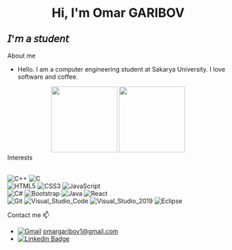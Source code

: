 



 <h1 align="center"> Hi, I'm Omar GARIBOV</h1>

## 𝘐'𝘮 𝘢 𝘴𝘵𝘶𝘥𝘦𝘯𝘵 




<summary>About me</summary>
  
-  Hello. I am a computer engineering student at Sakarya University. I love software and coffee. 



 <div align="center">
    
 <img height=150 src="https://github-readme-stats.vercel.app/api?username=jackdow-ek&show_icons=true&theme=radical&hide=stars"/>
  
 <img height=150  src="https://github-readme-stats.vercel.app/api/top-langs/?username=jackdow-ek&theme=tokyonight&layout=compact">
  
  </div>
  
 


 
<summary>Interests</summary><br>
  
  ![C++](https://img.shields.io/badge/C%2B%2B-00599C?style=badge&logo=c%2B%2B&logoColor=white) 
  ![C](https://img.shields.io/badge/-C-00599C?style=flat&logo=c&logoColor=white)  
  ![HTML5](https://img.shields.io/badge/-HTML5-E34F26?style=flat&logo=HTML5&logoColor=white)
  ![CSS3](https://img.shields.io/badge/-CSS3-1572B6?style=flat&logo=CSS3&logoColor=white)
  ![JavaScript](https://img.shields.io/badge/JavaScript-F7DF1E?style=badge&logo=javascript&logoColor=black)  
  ![C#](https://img.shields.io/badge/C%23-239120?style=badge&logo=c-sharp&logoColor=white)
  ![Bootstrap](https://img.shields.io/badge/-Bootstrap-563D7C?style=flat&logo=bootstrap&logoColor=white) 
  ![Java](https://img.shields.io/badge/-Java-ED8B00?style=flat&logo=java&logoColor=white)
  ![React](https://img.shields.io/badge/-React-20232A?style=flat&logo=react&logoColor=61DAFB)  
  ![Git](https://img.shields.io/badge/Git-F05032?style=badge&logo=git&logoColor=white)
  ![Visual_Studio_Code](https://img.shields.io/badge/Visual_Studio_Code-0078D4?style=badge&logo=visual%20studio%20code&logoColor=white)
  ![Visual_Studio_2019](https://img.shields.io/badge/Visual_Studio_2019-5C2D91?style=badge&logo=visual%20studio&logoColor=white)
  ![Eclipse](https://img.shields.io/badge/Eclipse-2C2255?style=badge&logo=eclipse&logoColor=white)
  
  
  

<summary> Contact me 📫</summary>
  
 - [![Gmail](https://img.shields.io/badge/Gmail-D14836?style=badge&logo=gmail&logoColor=white)](https://www.omargaribov1@gmail.com) omargaribov1@gmail.com
 - [![Linkedin Badge](https://img.shields.io/badge/LinkedIn-0077B5?style=badge&logo=linkedin&logoColor=white)](https://www.linkedin.com/in/omargaribov/) 



